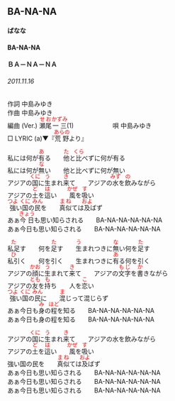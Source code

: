 <style type="text/css">
	ruby{
	    ruby-position: over;
	}
	ruby > rt{font-size: 12px;color:red;}
	p{font:16px;font-size: '楷体'}
</style>
## BA-NA-NA
#### ばなな
#### BA-NA-NA
#### ＢＡ－ＮＡ－ＮＡ
###### 2011.11.16


作詞     中島みゆき　　　　　   
作曲      中島みゆき  　　　   
編曲 (Ver.) <ruby><rb>瀬尾</rb><rp>(</rp><rt>せお</rt><rp>)</rp></ruby><ruby><rb>一三</rb><rp>(</rp><rt>かずみ</rt><rp>)</rp></ruby>(1)　　　　　　
唄  中島みゆき        
□ LYRIC (a)▼『<ruby><rb>荒野</rb><rp>(</rp><rt>あらの</rt><rp>)</rp></ruby>より』   
   
私には何が<ruby><rb>有</rb><rp>(</rp><rt>あ</rt><rp>)</rp></ruby>る　　<ruby><rb>他</rb><rp>(</rp><rt>た</rt><rp>)</rp></ruby>と<ruby><rb>比</rb><rp>(</rp><rt>くら</rt><rp>)</rp></ruby>べずに何が有る   
私には何が<ruby><rb>無</rb><rp>(</rp><rt>な</rt><rp>)</rp></ruby>い　　他と比べずに何が無い   
アジアの<ruby><rb>国</rb><rp>(</rp><rt>くに</rt><rp>)</rp></ruby>に<ruby><rb>生</rb><rp>(</rp><rt>う</rt><rp>)</rp></ruby>まれ<ruby><rb>来</rb><rp>(</rp><rt>き</rt><rp>)</rp></ruby>て　　アジアの<ruby><rb>水</rb><rp>(</rp><rt>みず</rt><rp>)</rp></ruby>を<ruby><rb>飲</rb><rp>(</rp><rt>の</rt><rp>)</rp></ruby>みながら   
アジアの<ruby><rb>土</rb><rp>(</rp><rt>ど</rt><rp>)</rp></ruby>を<ruby><rb>這</rb><rp>(</rp><rt>は</rt><rp>)</rp></ruby>い　　<ruby><rb>風</rb><rp>(</rp><rt>かぜ</rt><rp>)</rp></ruby>を<ruby><rb>吸</rb><rp>(</rp><rt>す</rt><rp>)</rp></ruby>い   
<ruby><rb>強</rb><rp>(</rp><rt>つよ</rt><rp>)</rp></ruby>い<ruby><rb>国</rb><rp>(</rp><rt>くに</rt><rp>)</rp></ruby>の<ruby><rb>民</rb><rp>(</rp><rt>みん</rt><rp>)</rp></ruby>を　　<ruby><rb>真似</rb><rp>(</rp><rt>まね</rt><rp>)</rp></ruby>ては<ruby><rb>及</rb><rp>(</rp><rt>およ</rt><rp>)</rp></ruby>ばず   
あぁ<ruby><rb>今日</rb><rp>(</rp><rt>きょう</rt><rp>)</rp></ruby>も思い知らされる　　BA-NA-NA-NA-NA-NA   
あぁ今日も思い知らされる　　BA-NA-NA-NA-NA-NA   
   
<ruby><rb>私足</rb><rp>(</rp><rt>た</rt><rp>)</rp></ruby>す　　何を<ruby><rb>足</rb><rp>(</rp><rt>た</rt><rp>)</rp></ruby>す　　<ruby><rb>生</rb><rp>(</rp><rt>う</rt><rp>)</rp></ruby>まれつきに<ruby><rb>無</rb><rp>(</rp><rt>な</rt><rp>)</rp></ruby>い何を<ruby><rb>足</rb><rp>(</rp><rt>た</rt><rp>)</rp></ruby>す   
<ruby><rb>私引</rb><rp>(</rp><rt>ひ</rt><rp>)</rp></ruby>く　　何を引く　　生まれつきに<ruby><rb>有</rb><rp>(</rp><rt>あ</rt><rp>)</rp></ruby>る何を引く   
アジアの<ruby><rb>顔</rb><rp>(</rp><rt>かお</rt><rp>)</rp></ruby>に<ruby><rb>生</rb><rp>(</rp><rt>う</rt><rp>)</rp></ruby>まれて<ruby><rb>来</rb><rp>(</rp><rt>き</rt><rp>)</rp></ruby>て　　アジアの<ruby><rb>文字</rb><rp>(</rp><rt>もじ</rt><rp>)</rp></ruby>を<ruby><rb>書</rb><rp>(</rp><rt>か</rt><rp>)</rp></ruby>きながら   
アジアの<ruby><rb>友</rb><rp>(</rp><rt>とも</rt><rp>)</rp></ruby>を<ruby><rb>持</rb><rp>(</rp><rt>も</rt><rp>)</rp></ruby>ち　　人を<ruby><rb>恋</rb><rp>(</rp><rt>こ</rt><rp>)</rp></ruby>い   
<ruby><rb>強</rb><rp>(</rp><rt>つよ</rt><rp>)</rp></ruby>い<ruby><rb>国</rb><rp>(</rp><rt>くに</rt><rp>)</rp></ruby>の<ruby><rb>民</rb><rp>(</rp><rt>みん</rt><rp>)</rp></ruby>に　　<ruby><rb>混</rb><rp>(</rp><rt>ま</rt><rp>)</rp></ruby>じって混じらず   
あぁ今日も<ruby><rb>身</rb><rp>(</rp><rt>み</rt><rp>)</rp></ruby>の<ruby><rb>程</rb><rp>(</rp><rt>ほど</rt><rp>)</rp></ruby>を知る　　BA-NA-NA-NA-NA-NA   
あぁ今日も身の程を知る　　BA-NA-NA-NA-NA-NA   
   
アジアの<ruby><rb>国</rb><rp>(</rp><rt>くに</rt><rp>)</rp></ruby>に<ruby><rb>生</rb><rp>(</rp><rt>う</rt><rp>)</rp></ruby>まれ<ruby><rb>来</rb><rp>(</rp><rt>き</rt><rp>)</rp></ruby>て　　アジアの水を飲みながら   
アジアの<ruby><rb>土</rb><rp>(</rp><rt>ど</rt><rp>)</rp></ruby>を<ruby><rb>這</rb><rp>(</rp><rt>は</rt><rp>)</rp></ruby>い　　<ruby><rb>風</rb><rp>(</rp><rt>かぜ</rt><rp>)</rp></ruby>を<ruby><rb>吸</rb><rp>(</rp><rt>す</rt><rp>)</rp></ruby>い   
強い国の民を　　<ruby><rb>真似</rb><rp>(</rp><rt>まね</rt><rp>)</rp></ruby>ては<ruby><rb>及</rb><rp>(</rp><rt>およ</rt><rp>)</rp></ruby>ばず   
あぁ今日も思い知らされる　　BA-NA-NA-NA-NA-NA   
あぁ今日も思い知らされる　　BA-NA-NA-NA-NA-NA   
あぁ今日も思い知らされる　　BA-NA-NA-NA-NA-NA   